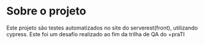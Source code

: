 # Sobre o projeto
Este projeto são testes automatizados no site do serverest(front), utilizando cypress.
Este foi um desafio realizado ao fim da trilha de QA do +praTI

